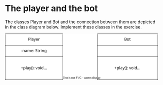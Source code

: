 
# The player and the bot

The classes Player and Bot and the connection between them are depicted in the class diagram below. Implement these classes in the exercise.

![Class Diagram](diagram.drawio.svg)

